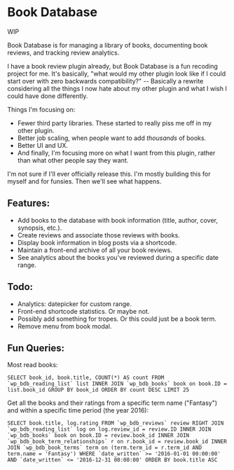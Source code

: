# Book Database

WIP

Book Database is for managing a library of books, documenting book reviews, and tracking review analytics.

I have a book review plugin already, but Book Database is a fun recoding project for me. It's basically, "what would my other plugin look like if I could start over with zero backwards compatibility?" -- Basically a rewrite considering all the things I now hate about my other plugin and what I wish I could have done differently.

Things I'm focusing on:

* Fewer third party libraries. These started to really piss me off in my other plugin.
* Better job scaling, when people want to add *thousands* of books.
* Better UI and UX.
* And finally, I'm focusing more on what I want from this plugin, rather than what other people say they want.

I'm not sure if I'll ever officially release this. I'm mostly building this for myself and for funsies. Then we'll see what happens.

## Features:

* Add books to the database with book information (title, author, cover, synopsis, etc.).
* Create reviews and associate those reviews with books.
* Display book information in blog posts via a shortcode.
* Maintain a front-end archive of all your book reviews.
* See analytics about the books you've reviewed during a specific date range.

## Todo:

* Analytics: datepicker for custom range.
* Front-end shortcode statistics. Or maybe not.
* Possibly add something for tropes. Or this could just be a book term.
* Remove menu from book modal.

## Fun Queries:

Most read books:

```
SELECT book_id, book.title, COUNT(*) AS count FROM `wp_bdb_reading_list` list INNER JOIN `wp_bdb_books` book on book.ID = list.book_id GROUP BY book_id ORDER BY count DESC LIMIT 25
```

Get all the books and their ratings from a specific term name ("Fantasy") and within a specific time period (the year 2016):

```
SELECT book.title, log.rating FROM `wp_bdb_reviews` review RIGHT JOIN `wp_bdb_reading_list` log on log.review_id = review.ID INNER JOIN `wp_bdb_books` book on book.ID = review.book_id INNER JOIN `wp_bdb_book_term_relationships` r on r.book_id = review.book_id INNER JOIN `wp_bdb_book_terms` term on (term.term_id = r.term_id AND term.name = 'Fantasy') WHERE `date_written` >= '2016-01-01 00:00:00' AND `date_written` <= '2016-12-31 00:00:00' ORDER BY book.title ASC
```